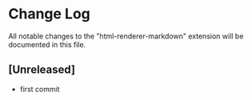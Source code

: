 # Change Log

All notable changes to the "html-renderer-markdown" extension will be documented in this file.

## [Unreleased]

- first commit